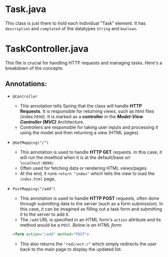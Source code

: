 # Task.java
This class is just there to hold each individual "Task" element. It has 
`description` and `completed` of the datatypes `String` and `boolean`. 

# TaskController.java
This file is crucial for handling HTTP requests and managing tasks. Here's a breakdown of the concepts:

## Annotations:
- `@Controller`
  - This annotation tells Spring that the class will handle **HTTP Requests**. It is responsible for returning views, such as html files (index.html). It is marked as a **controller** in the ***Model-View Controller (MVC)*** Architecture.
  - Controllers are responsible for taking user inputs and processing it using the model and then returning a view (HTML pages).

- `@GetMapping("/")`
  - This annotation is used to handle **HTTP GET** requests. In this case, it will run the moethod when it is at the default/base url `localhost:8080/`. 
  - Often used for fetching data or rendering HTML views/pages.
  - At the end, it runs `return "index"` which tells the view to load the `index.html` page,

- `PostMapping("/add")`
  - This annotation is used to handle **HTTP POST** requests, often done through submitting data to the server (such as a form submission). In this case, it can be imagined as filling out a task form and submitting it to the server to add it.
  - The `/add` URL is specified in an HTML form's `action` attribute and its method would be a `POST`. *Below is an HTML form*:
  ```html
  <form action="/add" method="POST">
  ``` 
  - This also returns the `"redirect:/"` which simply redirects the user back to the main page to display the updated list.
